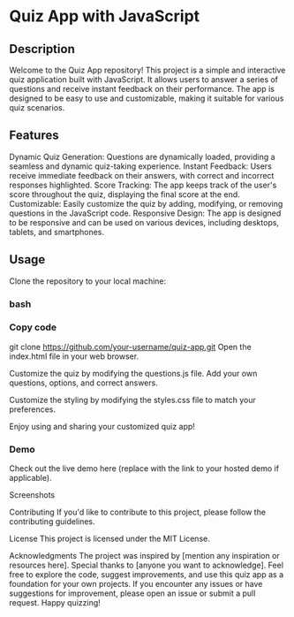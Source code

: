 # Quiz App with JavaScript
## Description
Welcome to the Quiz App repository! This project is a simple and interactive quiz application built with JavaScript. It allows users to answer a series of questions and receive instant feedback on their performance. The app is designed to be easy to use and customizable, making it suitable for various quiz scenarios.

## Features
Dynamic Quiz Generation: Questions are dynamically loaded, providing a seamless and dynamic quiz-taking experience.
Instant Feedback: Users receive immediate feedback on their answers, with correct and incorrect responses highlighted.
Score Tracking: The app keeps track of the user's score throughout the quiz, displaying the final score at the end.
Customizable: Easily customize the quiz by adding, modifying, or removing questions in the JavaScript code.
Responsive Design: The app is designed to be responsive and can be used on various devices, including desktops, tablets, and smartphones.

## Usage
Clone the repository to your local machine:

### bash
### Copy code
git clone https://github.com/your-username/quiz-app.git
Open the index.html file in your web browser.

Customize the quiz by modifying the questions.js file. Add your own questions, options, and correct answers.

Customize the styling by modifying the styles.css file to match your preferences.

Enjoy using and sharing your customized quiz app!

### Demo
Check out the live demo here (replace with the link to your hosted demo if applicable).

Screenshots

Contributing
If you'd like to contribute to this project, please follow the contributing guidelines.

License
This project is licensed under the MIT License.

Acknowledgments
The project was inspired by [mention any inspiration or resources here].
Special thanks to [anyone you want to acknowledge].
Feel free to explore the code, suggest improvements, and use this quiz app as a foundation for your own projects. If you encounter any issues or have suggestions for improvement, please open an issue or submit a pull request. Happy quizzing!






